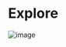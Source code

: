 # Explore
![image](https://user-images.githubusercontent.com/106742344/226934466-9de3c468-36a3-4b25-9abc-4bc87a4c22f3.png)
